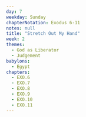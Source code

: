 ```yaml
---
day: 7
weekday: Sunday
chapterNotation: Exodus 6-11
notes: null
title: "Stretch Out My Hand"
week: 2
themes:
  - God as Liberator
  - Judgement
babylons:
  - Egypt
chapters:
  - EXO.6
  - EXO.7
  - EXO.8
  - EXO.9
  - EXO.10
  - EXO.11
---
```

